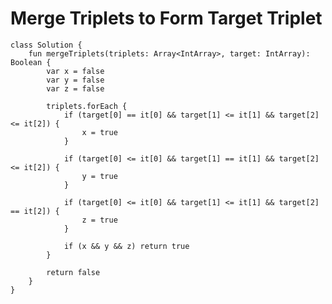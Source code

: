 

# Merge Triplets to Form Target Triplet

    class Solution {
        fun mergeTriplets(triplets: Array<IntArray>, target: IntArray): Boolean {
            var x = false
            var y = false
            var z = false

            triplets.forEach { 
                if (target[0] == it[0] && target[1] <= it[1] && target[2] <= it[2]) {
                    x = true
                }

                if (target[0] <= it[0] && target[1] == it[1] && target[2] <= it[2]) {
                    y = true
                }

                if (target[0] <= it[0] && target[1] <= it[1] && target[2] == it[2]) {
                    z = true
                }

                if (x && y && z) return true
            }

            return false
        }
    }